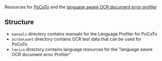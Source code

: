Resources for
[PoCoTo](https://github.com/cisocrgroup/PoCoTo) and the
[language aware OCR document error profiler](https://github.com/cisocrgroup/profiler)

## Structure
* `manuals` directory contains manuals for the Language Profiler for
  PoCoTo
* `ocrdataset` directory contains OCR test data that can be used for PoCoTo
* `lexica` directory contains language resources for the "language aware OCR document error Profiler"
